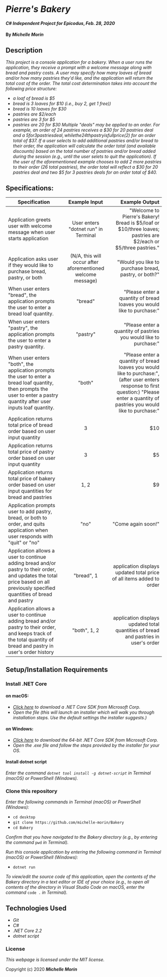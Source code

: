 # _Pierre's Bakery_

#### _C# Independent Project for Epicodus_, _Feb. 28, 2020_

#### By _**Michelle Morin**_

## Description

_This project is a console application for a bakery. When a user runs the application, they receive a prompt with a welcome message along with bread and pastry costs. A user may specify how many loaves of bread and/or how many pastries they'd like, and the application will return the total cost of the order. The total cost determination takes into account the following price structure:_ 
* _a loaf of bread is $5_
* _bread is 3 loaves for $10 (i.e., buy 2, get 1 free))_
* _bread is 10 loaves for $30_
* _pastries are $2/each_
* _pastries are 3 for $5_
* _pastries are 20 for $30_
_Multiple "deals" may be applied to an order. For example, an order of 24 pastries receives a $30 for 20 pastries deal and a $5 for 3 pastries deal, while the 24th pastry is full price ($2) for an order total of $37. If a user selects to add additional pastries and/or bread to their order, the application will calculate the order total (and available discounts) based on the total number of pastries and/or bread added during the session (e.g., until the user selets to quit the application). If the user of the aforementioned example chooses to add 2 more pastries to their order (26 total pastries), the order total will reflect a $30 for 20 pastries deal and two $5 for 3 pastries deals for an order total of $40._

## Specifications:

| Specification | Example Input | Example Output |
| ------------- |:-------------:| -------------------:|
| Application greets user with welcome message when user starts application | User enters "dotnet run" in Terminal | "Welcome to Pierre's Bakery! Bread is $5/loaf or $10/three loaves; pastries are $2/each or $5/three pastries." |
| Application asks user if they would like to purchase bread, pastry, or both | (N/A, this will occur after aforementioned welcome message) | "Would you like to purchase bread, pastry, or both?" |
| When user enters "bread", the application prompts the user to enter a bread loaf quantity. | "bread" | "Please enter a quantity of bread loaves you would like to purchase:" |
| When user enters "pastry", the application prompts the user to enter a pastry quantity. | "pastry" | "Please enter a quantity of pastries you would like to purchase:" |
| When user enters "both", the application prompts the user to enter a bread loaf quantity, then prompts the user to enter a pastry quantity after user inputs loaf quantity. | "both" | "Please enter a quantity of bread loaves you would like to purchase:", (after user enters response to first question:) "Please enter a quantity of pastries you would like to purchase:" |
| Application returns total price of bread order based on user input quantity | 3 | $10 |
| Application returns total price of pastry order based on user input quantity | 3 | $5 |
| Application returns total price of bakery order based on user input quantities for bread and pastries | 1, 2 | $9 |
| Application prompts user to add pastry, bread, or both to order, and quits application when user responds with "quit" or "no" | "no" | "Come again soon!" |
| Application allows a user to continue adding bread and/or pastry to their order, and updates the total price based on all previously specified quantities of bread and pastry | "bread", 1 | application displays updated total price of all items added to order |
| Application allows a user to continue adding bread and/or pastry to their order, and keeps track of the total quantity of bread and pastry in user's order history | "both", 1, 2 | application displays updated total quantities of bread and pastries in user's order |

## Setup/Installation Requirements

### Install .NET Core

#### on macOS:
* _[Click here](https://dotnet.microsoft.com/download/thank-you/dotnet-sdk-2.2.106-macos-x64-installer) to download a .NET Core SDK from Microsoft Corp._
* _Open the file (this will launch an installer which will walk you through installation steps. Use the default settings the installer suggests.)_

#### on Windows:
* _[Click here](https://dotnet.microsoft.com/download/thank-you/dotnet-sdk-2.2.203-windows-x64-installer) to download the 64-bit .NET Core SDK from Microsoft Corp._
* _Open the .exe file and follow the steps provided by the installer for your OS._

#### Install dotnet script
_Enter the command ``dotnet tool install -g dotnet-script`` in Terminal (macOS) or PowerShell (Windows)._

### Clone this repository

_Enter the following commands in Terminal (macOS) or PowerShell (Windows):_
* ``cd desktop``
* ``git clone https://github.com/michelle-morin/Bakery``
* ``cd Bakery``

_Confirm that you have navigated to the Bakery directory (e.g., by entering the command_ ``pwd`` _in Terminal)._

_Run this console application by entering the following command in Terminal (macOS) or PowerShell (Windows):_
* ``dotnet run``

_To view/edit the source code of this application, open the contents of the Bakery directory in a text editor or IDE of your choice (e.g., to open all contents of the directory in Visual Studio Code on macOS, enter the command_ ``code .`` _in Terminal)._

## Technologies Used
* _Git_
* _C#_
* _.NET Core 2.2_
* _dotnet script_

### License

*This webpage is licensed under the MIT license.*

Copyright (c) 2020 **_Michelle Morin_**